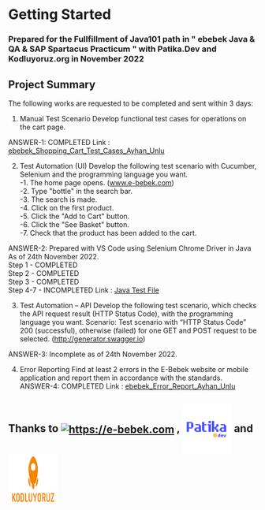 # Getting Started

### Prepared for the Fullfillment of Java101 path in " ebebek Java & QA & SAP Spartacus Practicum " with Patika.Dev and Kodluyoruz.org in November 2022

## Project Summary

The following works are requested to be completed and sent within 3 days:
1. Manual Test Scenario
Develop functional test cases for operations on the cart page.

ANSWER-1: COMPLETED Link : [ebebek_Shopping_Cart_Test_Cases_Ayhan_Unlu](https://github.com/ayhan-unlu/202211_EbebekPracticumSeleniumProject/files/10078819/ebebek_Shopping_Cart_Test_Cases_Ayhan_Unlu.ods)


2. Test Automation (UI)
Develop the following test scenario with Cucumber, Selenium and the programming language you want.
<br>-1. The home page opens. (www.e-bebek.com)
<br>-2. Type "bottle" in the search bar.
<br>-3. The search is made.
<br>-4. Click on the first product.
<br>-5. Click the "Add to Cart" button.
<br>-6. Click the "See Basket" button.
<br>-7. Check that the product has been added to the cart.

ANSWER-2: Prepared with VS Code using Selenium Chrome Driver in Java
<br>As of 24th November 2022.
<br>Step 1 - COMPLETED
<br>Step 2 - COMPLETED
<br>Step 3 - COMPLETED
<br>Step 4-7 -  INCOMPLETED
Link : [Java Test File](https://raw.githubusercontent.com/ayhan-unlu/202211_EbebekPracticumSeleniumProject/master/src/ebebekSeleniumTestHomework.java?token=GHSAT0AAAAAAB2RQBZ6OMGUC5YGS2PRJ5UEY36PS2A) 



3. Test Automation – API
Develop the following test scenario, which checks the API request result (HTTP Status Code), with the programming language you want.
Scenario: Test scenario with “HTTP Status Code” 200 (successful), otherwise (failed) for one GET and POST request to be selected. (http://generator.swagger.io)

ANSWER-3: Incomplete as of 24th November 2022.


4. Error Reporting
Find at least 2 errors in the E-Bebek website or mobile application and report them in accordance with the standards.
ANSWER-4: COMPLETED Link : [ebebek_Error_Report_Ayhan_Unlu](https://github.com/ayhan-unlu/202211_EbebekPracticumSeleniumProject/files/10079357/ebebek_Error_Report_Ayhan_Unlu.ods)


## Thanks to   <a href="https://e-bebek.com" target="blank"><img align="center" src="https://user-images.githubusercontent.com/103220953/203633014-5f4cd869-ecc9-43ee-98d8-f93f6100e07a.svg" alt="https://e-bebek.com" height="100" width="100" /></a> , <a href="https://app.patika.dev" target="blank"><img align="center" src="https://raw.githubusercontent.com/ayhan-unlu/ayhan-unlu/main/patikaLogoSVG.svg" alt="https://app.patika.dev/" height="100" width="100" /></a> and <a href="https://kodluyoruz.org/tr/kodluyoruz/" target="blank"><img align="center" src="https://raw.githubusercontent.com/ayhan-unlu/ayhan-unlu/main/KodluyoruzLogoSVG.svg" alt="https://kodluyoruz.org/tr/kodluyoruz/" height="100" width="100" /></a> 


